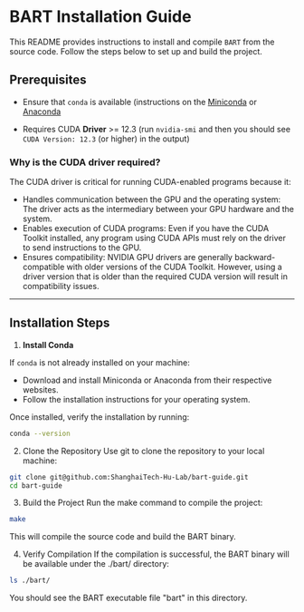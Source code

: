 # BART Installation Guide

This README provides instructions to install and compile `BART` from the source code. Follow the steps below to set up and build the project.

## Prerequisites

- Ensure that `conda` is available (instructions on the [Miniconda](https://docs.conda.io/en/latest/miniconda.html) or [Anaconda](https://www.anaconda.com/)

- Requires CUDA **Driver** >= 12.3 (run `nvidia-smi` and then you should see `CUDA Version: 12.3` (or higher) in the output)

### Why is the CUDA driver required?
The CUDA driver is critical for running CUDA-enabled programs because it:

- Handles communication between the GPU and the operating system: The driver acts as the intermediary between your GPU hardware and the system.
- Enables execution of CUDA programs: Even if you have the CUDA Toolkit installed, any program using CUDA APIs must rely on the driver to send instructions to the GPU.
- Ensures compatibility: NVIDIA GPU drivers are generally backward-compatible with older versions of the CUDA Toolkit. However, using a driver version that is older than the required CUDA version will result in compatibility issues.

---

## Installation Steps

1. **Install Conda**

If `conda` is not already installed on your machine:
- Download and install Miniconda or Anaconda from their respective websites.
- Follow the installation instructions for your operating system.

Once installed, verify the installation by running:
```bash
conda --version
```
   
2. Clone the Repository Use git to clone the repository to your local machine:

```bash
git clone git@github.com:ShanghaiTech-Hu-Lab/bart-guide.git
cd bart-guide
```

3. Build the Project Run the make command to compile the project:

```bash
make
```

This will compile the source code and build the BART binary.

4. Verify Compilation If the compilation is successful, the BART binary will be available under the ./bart/ directory:

```bash
ls ./bart/
```

You should see the BART executable file "bart" in this directory.
